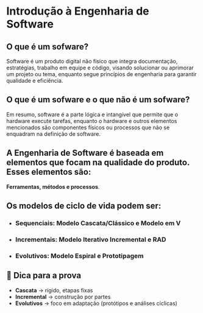 # Introdução à Engenharia de Software
## O que é um sofware?

 Software é um produto digital não físico que integra documentação, estratégias, trabalho em equipe e código, visando solucionar ou aprimorar um projeto ou tema, enquanto segue princípios de engenharia para garantir qualidade e eficiência.

## O que é um sofware e o que não é um sofware?

 Em resumo, software é a parte lógica e intangível que permite que o hardware execute tarefas, enquanto o hardware e outros elementos mencionados são componentes físicos ou processos que não se enquadram na definição de software.

## A Engenharia de Software é baseada em elementos que focam na qualidade do produto. Esses elementos são: 
**Ferramentas, métodos e processos**.

## Os modelos de ciclo de vida podem ser:

- ### Sequenciais: Modelo Cascata/Clássico e Modelo em V
- ### Incrementais: Modelo Iterativo Incremental e RAD
- ### Evolutivos: Modelo Espiral e Prototipagem



## 🧠 Dica para a prova
- **Cascata** → rígido, etapas fixas  
- **Incremental** → construção por partes  
- **Evolutivos** → foco em adaptação (protótipos e análises cíclicas)
